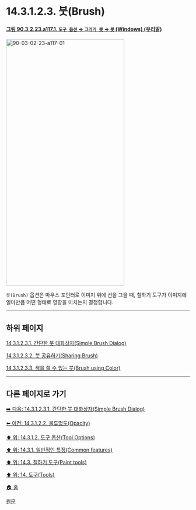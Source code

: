 # 14.3.1.2.3. 붓(Brush)

<a id="90-03-02-23-a117-01"></a>

#### [그림 90.3.2.23.a117.1. `도구 옵션` → `그리기 붓` → `붓` (Windows) (우리말)](./90-03-02-23-paintbrush.md#90-03-02-23-a117-01)
<img width="324" height="675" alt="90-03-02-23-a117-01" src="https://github.com/wonder13662/gimp/assets/15767104/e9aadd11-9de0-4ecd-a6c4-a8d3f70c6bd5" />

`붓(Brush)` 옵션은 마우스 포인터로 이미지 위에 선을 그을 때, 칠하기 도구가 이미지에 얼마만큼 어떤 형태로 영향을 미치는지 결정합니다.

***

## 하위 페이지

[14.3.1.2.3.1. 간단한 붓 대화상자(Simple Brush Dialog)](./14-03-01-02-03-01-simple_brush_dialog.md)

[14.3.1.2.3.2. 붓 공유하기(Sharing Brush)](./14-03-01-02-03-02-sharing_brush.md)

[14.3.1.2.3.3. 색을 쓸 수 있는 붓(Brush using Color)](./14-03-01-02-03-03-brush_using_color.md)

***

## 다른 페이지로 가기

[➡️ 다음: 14.3.1.2.3.1. 간단한 붓 대화상자(Simple Brush Dialog)](./14-03-01-02-03-01-simple_brush_dialog.md)

[⬅️ 이전: 14.3.1.2.2. 불투명도(Opacity)](./14-03-01-02-02-opacity.md)

[⬆️ 위: 14.3.1.2. 도구 옵션(Tool Options)](./14-03-01-02-00-tool_options.md)

[⬆️ 위: 14.3.1. 일반적인 특징(Common features)](./14-03-01-00-common-features.md)

[⬆️ 위: 14.3. 칠하기 도구(Paint tools)](./14-03-00-paint_tools.md)

[⬆️ 위: 14. 도구(Tools)](./14-00-tools.md)

[🏠 홈](./00-home.md)

[원문](https://docs.gimp.org/2.10/ko/gimp-tools-paint.html#gimp-tools-paint-options)